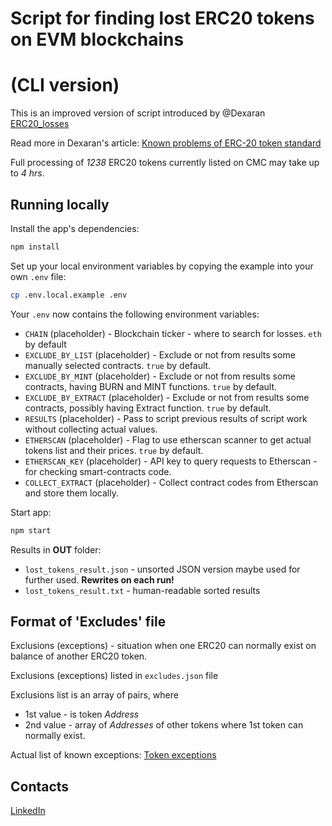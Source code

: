 # Script for finding lost ERC20 tokens on EVM blockchains 
# (CLI version)

This is an improved version of script introduced by @Dexaran [ERC20_losses](https://dexaran.github.io/erc20_losses/)

Read more in Dexaran's article: [Known problems of ERC-20 token standard](https://dexaran820.medium.com/known-problems-of-erc20-token-standard-e98887b9532c)

Full processing of *1238* ERC20 tokens currently listed on CMC may take up to *4 hrs*.

## Running locally

Install the app's dependencies:

```bash
npm install
```

Set up your local environment variables by copying the example into your own `.env` file:

```bash
cp .env.local.example .env
```

Your `.env` now contains the following environment variables:

- `CHAIN` (placeholder) - Blockchain ticker - where to search for losses. `eth` by default
- `EXCLUDE_BY_LIST` (placeholder) - Exclude or not from results some manually selected contracts. `true` by default.
- `EXCLUDE_BY_MINT` (placeholder) - Exclude or not from results some contracts, having BURN and MINT functions. `true` by default.
- `EXCLUDE_BY_EXTRACT` (placeholder) - Exclude or not from results some contracts, possibly having Extract function. `true` by default.
- `RESULTS` (placeholder) - Pass to script previous results of script work without collecting actual values.
- `ETHERSCAN` (placeholder) - Flag to use etherscan scanner to get actual tokens list and their prices. `true` by default.
- `ETHERSCAN_KEY` (placeholder) - API key to query requests to Etherscan - for checking smart-contracts code.
- `COLLECT_EXTRACT` (placeholder) - Collect contract codes from Etherscan and store them locally.

Start app:

```bash
npm start
```

Results in **OUT** folder:
- `lost_tokens_result.json` - unsorted JSON version maybe used for further used. **Rewrites on each run!**   
- `lost_tokens_result.txt` - human-readable sorted results

## Format of 'Excludes' file

Exclusions (exceptions) - situation when one ERC20 can normally exist on balance of another ERC20 token.

Exclusions (exceptions) listed in `excludes.json` file

Exclusions list is an array of pairs, where 
 - 1st value - is token *Address*
 - 2nd value - array of *Addresses* of other tokens where 1st token can normally exist.

Actual list of known exceptions: [Token exceptions](https://gist.github.com/Dexaran/7ace3507f3e9f36cdcb56f96b96c6fb2)

## Contacts

[LinkedIn](https://www.linkedin.com/in/aleksandr-s-terekhov/)
